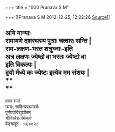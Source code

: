 +++
title = "000 Pranava S M"

+++
[[Pranava S M	2012-12-25, 12:22:26 [Source](https://groups.google.com/g/bvparishat/c/gGsO_J-ZyoE)]]



**अयि मान्याः  
रामायणे दशरथस्य पुत्राः चत्वारः सन्ति \|  
राम-लक्षण-भरत शत्रुघ्नाः-इति  
अत्र लक्षणः ज्येष्ठो वा भरतः ज्येष्टो वा  
इति विकल्पः \|  
द्वयो र्मध्ये कः ज्येष्टः इत्येव** **मम संशयः \|**  
**  
**  
--  
प्रणव शर्मा  
छात्रः, साहित्यप्रथमवर्षः  
पूर्णप्रज्ञविद्यापीठम्  
श्रीविश्वेशतीर्थमार्गः  
बेङ्गलूरु - ५६००२८  

